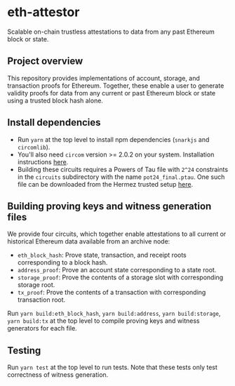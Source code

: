 # eth-attestor

Scalable on-chain trustless attestations to data from any past Ethereum block or state.

## Project overview

This repository provides implementations of account, storage, and transaction proofs for
Ethereum.  Together, these enable a user to generate validity proofs for data from any
current or past Ethereum block or state using a trusted block hash alone.

## Install dependencies

* Run `yarn` at the top level to install npm dependencies (`snarkjs` and `circomlib`).
* You'll also need `circom` version >= 2.0.2 on your system. Installation instructions [here](https://docs.circom.io/getting-started/installation).
* Building these circuits requires a Powers of Tau file with `2^24` constraints in the `circuits` subdirectory with the name `pot24_final.ptau`. One such file can be downloaded from the Hermez trusted setup [here](https://github.com/iden3/snarkjs#7-prepare-phase-2).

## Building proving keys and witness generation files

We provide four circuits, which together enable attestations to all current or
historical Ethereum data available from an archive node:

* `eth_block_hash`: Prove state, transaction, and receipt roots corresponding to a block hash.
* `address_proof`: Prove an account state corresponding to a state root.
* `storage_proof`: Prove the contents of a storage slot with corresponding storage root.
* `tx_proof`: Prove the contents of a transaction with corresponding transaction root.

Run `yarn build:eth_block_hash`, `yarn build:address`, `yarn build:storage`, `yarn build:tx` at the
top level to compile proving keys and witness generators for each file.

## Testing

Run `yarn test` at the top level to run tests. Note that these tests only test correctness of witness generation.